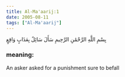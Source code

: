 ```yaml
---
title: Al-Ma'aarij:1
date: 2005-08-11
tags: ["Al-Ma'aarij"]
---
```

بِسْمِ اللَّهِ الرَّحْمَٰنِ الرَّحِيمِ سَأَلَ سَائِلٌ بِعَذَابٍ وَاقِعٍ
### meaning: 
An asker asked for a punishment sure to befall
